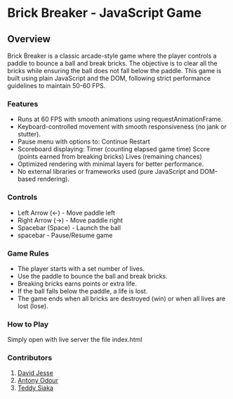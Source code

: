 # Brick Breaker - JavaScript Game
## Overview

Brick Breaker is a classic arcade-style game where the player controls a paddle to bounce a ball and break bricks. The objective is to clear all the bricks while ensuring the ball does not fall below the paddle. This game is built using plain JavaScript and the DOM, following strict performance guidelines to maintain 50-60 FPS.
### Features

- Runs at 60 FPS with smooth animations using requestAnimationFrame.
- Keyboard-controlled movement with smooth responsiveness (no jank or stutter).
- Pause menu with options to:
        Continue
        Restart
- Scoreboard displaying:
        Timer (counting elapsed game time)
        Score (points earned from breaking bricks)
        Lives (remaining chances)
- Optimized rendering with minimal layers for better performance.
- No external libraries or frameworks used (pure JavaScript and DOM-based rendering).

### Controls

- Left Arrow (←) - Move paddle left
- Right Arrow (→) - Move paddle right
- Spacebar (Space) - Launch the ball
- spacebar  - Pause/Resume game

### Game Rules

- The player starts with a set number of lives.
- Use the paddle to bounce the ball and break bricks.
- Breaking bricks earns points or extra life.
- If the ball falls below the paddle, a life is lost.
- The game ends when all bricks are destroyed (win) or when all lives are lost (lose).

### How to Play

Simply open with live server the file index.html

### Contributors
1. [David Jesse](https://learn.zone01kisumu.ke/git/davodhiambo)
2. [Antony Odour](https://learn.zone01kisumu.ke/git/anoduor)
3. [Teddy Siaka](https://learn.zone01kisumu.ke/git/tesiaka)